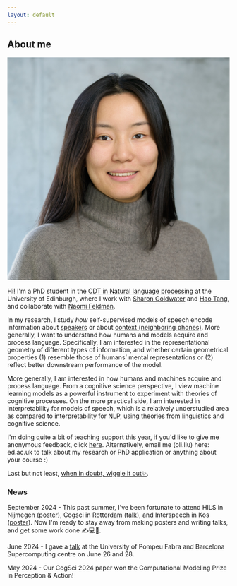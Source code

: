 ```yaml
---
layout: default
---
```


## About me

<img class="profile-picture" src="profile.jpg" onmouseover="this.src='coco_headphone.jpg';" onmouseout="this.src='profile.jpg';">

Hi! I'm a PhD student in the [CDT in Natural language processing](https://web.inf.ed.ac.uk/cdt/natural-language-processing) at the University of Edinburgh, where I work with [Sharon Goldwater](https://homepages.inf.ed.ac.uk/sgwater/) and [Hao Tang](https://homepages.inf.ed.ac.uk/htang2/), and collaborate with [Naomi Feldman](https://users.umiacs.umd.edu/~nhf/index.html). 

In my research, I study *how* self-supervised models of speech encode information about [speakers](https://arxiv.org/pdf/2305.12464.pdf) or about [context (neighboring phones)](https://arxiv.org/pdf/2405.08237). More generally, I want to understand how humans and models acquire and process language. Specifically, I am interested in the representational geometry of different types of information, and whether certain geometrical properties (1) resemble those of humans’ mental representations or (2) reflect better downstream performance of the model. 

More generally, I am interested in how humans and machines acquire and process language. From a cognitive science perspective, I view machine learning models as a powerful instrument to experiment with theories of cognitive processes. On the more practical side, I am interested in interpretability for models of speech, which is a relatively understudied area as compared to interpretability for NLP, using theories from linguistics and cognitive science. 

I'm doing quite a bit of teaching support this year, if you'd like to give me anonymous feedback, click [here](https://forms.office.com/e/vzXHWwS1cd). Alternatively, email me (oli.liu) here: ed.ac.uk to talk about my research or PhD application or anything about your course :) 

Last but not least, [when in doubt, wiggle it out✨](https://www.instagram.com/ediuniswing/?hl=en). 

### News

September 2024 - This past summer, I've been fortunate to attend HILS in Nijmegen ([poster](hils_poster.pdf)), Cogsci in Rotterdam ([talk](Cogsci_talk.pdf)), and Interspeech in Kos ([poster](interspeech_poster.pdf)). Now I'm ready to stay away from making posters and writing talks, and get some work done ✍️💻📖.

June 2024 - I gave a [talk](UPF-BSC_talk.pdf) at the University of Pompeu Fabra and Barcelona Supercomputing centre on June 26 and 28. 

May 2024 - Our CogSci 2024 paper won the Computational Modeling Prize in Perception & Action!



